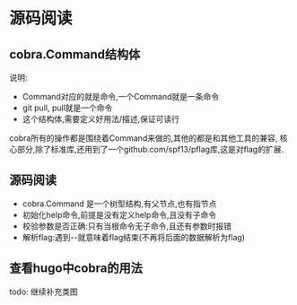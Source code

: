 # 源码阅读

## cobra.Command结构体

说明:
- Command对应的就是命令,一个Command就是一条命令
- git pull, pull就是一个命令
- 这个结构体,需要定义好用法/描述,保证可读行

cobra所有的操作都是围绕着Command来做的,其他的都是和其他工具的兼容,
核心部分,除了标准库,还用到了一个github.com/spf13/pflag库,这是对flag的扩展.

## 源码阅读

- cobra.Command 是一个树型结构,有父节点,也有指节点
- 初始化help命令,前提是没有定义help命令,且没有子命令
- 校验参数是否正确:只有当根命令无子命令,且还有参数时报错
- 解析flag:遇到--就意味着flag结束(不再将后面的数据解析为flag)


## 查看hugo中cobra的用法

todo: 继续补充类图

